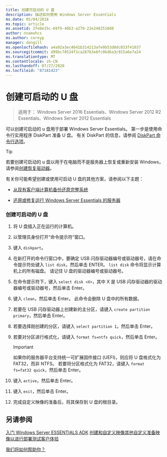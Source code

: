 ```yaml
---
title: 创建可启动的 U 盘
description: 描述如何使用 Windows Server Essentials
ms.date: 05/04/2018
ms.topic: article
ms.assetid: 2fe8e35c-69f9-40b3-a270-22e2402510d8
author: nnamuhcs
ms.author: coreyp
manager: dongill
ms.openlocfilehash: a4a92a3ec4641b314213afe9b53d8dc033f41037
ms.sourcegitcommit: d99bc78524f1ca287b3e8fc06dba3c915a6e7a24
ms.translationtype: MT
ms.contentlocale: zh-CN
ms.lasthandoff: 07/27/2020
ms.locfileid: "87181423"
---
```

# <a name="create-a-bootable-usb-flash-drive"></a>创建可启动的 U 盘

>适用于： Windows Server 2016 Essentials、Windows Server 2012 R2 Essentials、Windows Server 2012 Essentials

可以创建可启动的 u 盘用于部署 Windows Server Essentials。 第一步是使用命令行实用程序 DiskPart 准备 U 盘。 有关 DiskPart 的信息，请参阅 [DiskPart 命令行选项](https://go.microsoft.com/fwlink/?LinkId=207073)。


> [!TIP]
> 若要创建可启动的 u 盘以用于在电脑而不是服务器上恢复或重新安装 Windows，请参阅[创建恢复驱动器](https://support.microsoft.com/help/4026852/windows-create-a-recovery-drive)。

 有关你可能希望创建或使用可启动 U 盘的其他方案，请参阅以下主题：

-   [从现有客户端计算机备份还原完整系统](../manage/restore-a-full-system-from-an-existing-client-computer-backup.md)

-   [还原或修复运行 Windows Server Essentials 的服务器](../manage/restore-or-repair-your-server-running-windows-server-essentials.md)


### <a name="to-create-a-bootable-usb-flash-drive"></a>创建可启动的 U 盘

1.  将 U 盘插入正在运行的计算机。

2.  以管理员身份打开“命令提示符”窗口。

3.  键入 `diskpart`。

4.  在新打开的命令行窗口中，要确定 USB 闪存驱动器编号或驱动器号，请在命令提示符处键入 `list disk`，然后单击 ENTER。 `list disk` 命令将显示计算机上的所有磁盘。 请记住 U 盘的驱动器编号或驱动器号。

5.  在命令提示符下，键入 `select disk <X>`，其中 X 是 USB 闪存驱动器的驱动器编号或驱动器号，然后单击 Enter。

6.  键入 `clean`，然后单击 Enter。 此命令会删除 U 盘中的所有数据。

7.  若要在 USB 闪存驱动器上创建新的主分区，请键入 `create partition primary`，然后单击 Enter。

8.  若要选择刚创建的分区，请键入 `select partition 1`，然后单击 Enter。

9. 若要对分区进行格式化，请键入 `format fs=ntfs quick`，然后单击 Enter。

    > [!IMPORTANT]
    >  如果你的服务器平台支持统一可扩展固件接口 (UEFI)，则应将 U 盘格式化为 FAT32，而非 NTFS。 若要将分区格式化为 FAT32，请键入 `format fs=fat32 quick`，然后单击 Enter。

10. 键入 `active`，然后单击 Enter。

11. 键入 `exit`，然后单击 Enter。

12. 完成自定义映像的准备后，将其保存到 U 盘的根目录。

## <a name="see-also"></a>另请参阅

 [入门 Windows Server ESSENTIALS ADK](Getting-Started-with-the-Windows-Server-Essentials-ADK.md) [创建和自定义映像](Creating-and-Customizing-the-Image.md)[其他自定义](Additional-Customizations.md)[准备映像以进行部署](Preparing-the-Image-for-Deployment.md)[测试客户体验](Testing-the-Customer-Experience.md)

 [我们将如何帮助你？](https://windows.microsoft.com/windows/support)
